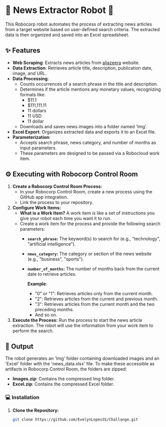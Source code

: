 # 📰 News Extractor Robot 🤖

This Robocorp robot automates the process of extracting news articles from a target website based on user-defined search criteria. The extracted data is then organized and saved into an Excel spreadsheet.

## ✨ Features

* **Web Scraping**: Extracts news articles from [aljazeera](https://www.aljazeera.com/) website.
* **Data Extraction**: Retrieves article title, description, publication date, image, and URL.
* **Data Processing**:
   - Counts occurrences of a search phrase in the title and description.
   - Determines if the article mentions any monetary values,  recognizing formats like:
      - $11.1
      - $111,111.11
      - 11 dollars
      - 11 USD
      - 11 dollar
   - Downloads and saves news images into a folder named 'Img'.
* **Excel Export**: Organizes extracted data and exports it to an Excel file.
* **Parameterization**:
   - Accepts search phrase, news category, and number of months as input parameters.
   - These parameters are designed to be passed via a Robocloud work item.

## ⚙️ Executing with Robocorp Control Room

1. **Create a Robocorp Control Room Process:**
   * In your Robocorp Control Room, create a new process using the GitHub app integration.
   * Link the process to your repository.
2. **Configure Work Items:**
   * **What is a Work Item?** A work item is like a set of instructions you give your robot each time you want it to run. 
   * Create a work item for the process and provide the following search parameters:
      * **`search_phrase`:** The keyword(s) to search for (e.g., "technology", "artificial intelligence").
      * **`news_category`:**  The category or section of the news website (e.g., "business", "sports").
      * **`number_of_months`:** The number of months back from the current date to retrieve articles.

         **Example**: 
         - "0" or "1": Retrieves articles only from the current month.
         - "2": Retrieves articles from the current and previous month.
         - "3": Retrieves articles from the current month and the two preceding months. 
         - And so on.
3. **Execute the Process:**  Run the process to start the news article extraction. The robot will use the information from your work item to perform the search.

## 📂 Output
The robot generates an 'Img' folder containing downloaded images and an 'Excel' folder with the 'news_data.xlsx' file. To make these accessible as artifacts in Robocorp Control Room, the folders are zipped:
- **Images.zip**: Contains the compressed Img folder.
- **Excel.zip**: Contains the compressed Excel folder.


### 💻 Installation

1. **Clone the Repository:**
   ```bash
   git clone https://github.com/EvelynLopesSS/Challange.git
